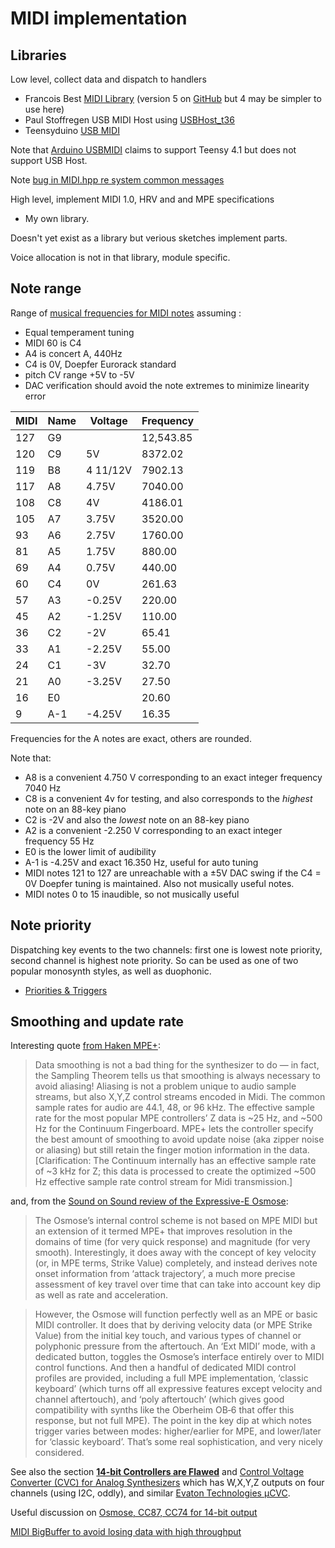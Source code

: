 # MIDI implementation

## Libraries

Low level, collect data and dispatch to handlers

- Francois Best [MIDI Library](https://www.pjrc.com/teensy/td_libs_MIDI.html) (version 5 on [GitHub](https://github.com/FortySevenEffects/arduino_midi_library) but 4 may be simpler to use here)
- Paul Stoffregen USB MIDI Host using [USBHost_t36](https://github.com/PaulStoffregen/USBHost_t36)
- Teensyduino [USB MIDI](https://www.pjrc.com/teensy/td_midi.html)

Note that [Arduino USBMIDI](https://github.com/lathoub/Arduino-USBMIDI) claims to support Teensy 4.1 but does not support USB Host.

Note [bug in MIDI.hpp re system common messages](https://forum.pjrc.com/threads/73743-midi-tune-select-problem?p=333274&viewfull=1#post333274)

High level, implement MIDI 1.0, HRV and and MPE specifications

- My own library.

Doesn't yet exist as a library but verious sketches implement parts.

Voice allocation is not in that library, module specific.

## Note range

Range of [musical frequencies for MIDI notes](https://www.inspiredacoustics.com/en/MIDI_note_numbers_and_center_frequencies) assuming :

- Equal temperament tuning
- MIDI 60 is C4
- A4 is concert A, 440Hz
- C4 is 0V, Doepfer Eurorack standard
- pitch CV range +5V to -5V
- DAC verification should avoid the note extremes to minimize linearity error

| MIDI 	| Name 	| Voltage  	| Frequency 	|
|------	|------	|----------	|-----------	|
| 127  	| G9   	|          	| 12,543.85 	|
| 120  	| C9   	| 5V       	| 8372.02   	|
| 119  	| B8   	| 4 11/12V 	| 7902.13   	|
| 117  	| A8   	| 4.75V    	| 7040.00   	|
| 108  	| C8   	| 4V       	| 4186.01   	|
| 105  	| A7   	| 3.75V    	| 3520.00   	|
| 93   	| A6   	| 2.75V    	| 1760.00   	|
| 81   	| A5   	| 1.75V    	| 880.00    	|
| 69   	| A4   	| 0.75V    	| 440.00    	|
| 60   	| C4   	| 0V       	| 261.63    	|
| 57   	| A3   	| -0.25V   	| 220.00    	|
| 45   	| A2   	| -1.25V   	| 110.00    	|
| 36   	| C2   	| -2V      	| 65.41     	|
| 33   	| A1   	| -2.25V   	| 55.00     	|
| 24   	| C1   	| -3V      	| 32.70     	|
| 21   	| A0   	| -3.25V   	| 27.50     	|
| 16   	| E0   	|          	| 20.60     	|
| 9   	| A-1   | -4.25V    | 16.35     	|

Frequencies for the A notes are exact, others are rounded.

Note that:

- A8 is a convenient 4.750 V corresponding to an exact integer frequency 7040 Hz
- C8 is a convenient 4v for testing, and also corresponds to the _highest_ note on an 88-key piano
- C2 is -2V and also the _lowest_ note on an 88-key piano
- A2 is a convenient -2.250 V corresponding to an exact integer frequency 55 Hz
- E0 is the lower limit of audibility
- A-1 is -4.25V and exact 16.350 Hz, useful for auto tuning
- MIDI notes 121 to 127 are unreachable with a ±5V DAC swing if the C4 = 0V Doepfer tuning is maintained. Also not musically useful notes.
- MIDI notes 0 to 15 inaudible, so not musically useful

## Note priority

Dispatching key events to the two channels: first one is lowest note priority, second channel is highest note priority. So can be used as one of two popular monosynth styles, as well as duophonic.

- [Priorities & Triggers](https://www.soundonsound.com/techniques/priorities-triggers)

## Smoothing and update rate

Interesting quote [from Haken MPE+](https://www.hakenaudio.com/mpe):

> Data smoothing is not a bad thing for the synthesizer to do — in fact, the Sampling Theorem tells us that smoothing is always necessary to avoid aliasing!  Aliasing is not a problem unique to audio sample streams, but also X,Y,Z control streams encoded in Midi. The common sample rates for audio are 44.1, 48, or 96 kHz.  The effective sample rate for the most popular MPE controllers’  Z data is ~25 Hz, and ~500 Hz for the Continuum Fingerboard. MPE+ lets the controller specify the best amount of smoothing to avoid update noise (aka zipper noise or aliasing) but still retain the finger motion information in the data.  [Clarification: The Continuum internally has an effective sample rate of ~3 kHz for Z; this data is processed to create the optimized ~500 Hz effective sample rate control stream for Midi transmission.]

and, from the [Sound on Sound review of the Expressive-E Osmose](https://www.soundonsound.com/reviews/expressive-e-osmose):

> The Osmose’s internal control scheme is not based on MPE MIDI but an extension of it termed MPE+ that improves resolution in the domains of time (for very quick response) and magnitude (for very smooth). Interestingly, it does away with the concept of key velocity (or, in MPE terms, Strike Value) completely, and instead derives note onset information from ‘attack trajectory’, a much more precise assessment of key travel over time that can take into account key dip as well as rate and acceleration.

> However, the Osmose will function perfectly well as an MPE or basic MIDI controller. It does that by deriving velocity data (or MPE Strike Value) from the initial key touch, and various types of channel or polyphonic pressure from the aftertouch. An ‘Ext MIDI’ mode, with a dedicated button, toggles the Osmose’s interface entirely over to MIDI control functions. And then a handful of dedicated MIDI control profiles are provided, including a full MPE implementation, ‘classic keyboard’ (which turns off all expressive features except velocity and channel aftertouch), and ‘poly aftertouch’ (which gives good compatibility with synths like the Oberheim OB‑6 that offer this response, but not full MPE). The point in the key dip at which notes trigger varies between modes: higher/earlier for MPE, and lower/later for ‘classic keyboard’. That’s some real sophistication, and very nicely considered.

See also the section [**14-bit Controllers are Flawed**](https://www.hakenaudio.com/mpe) and [Control Voltage Converter (CVC) for Analog Synthesizers](https://www.hakenaudio.com/voltage-converter) which has W,X,Y,Z outputs on four channels (using I2C, oddly), and similar [Evaton Technologies µCVC](https://www.evatontechnologies.com/mcvc).

Useful discussion on [Osmose, CC87, CC74 for 14-bit output](https://community.vcvrack.com/t/osmose-expressive-e/19100/9)

[MIDI BigBuffer to avoid losing data with high throughput](https://forum.pjrc.com/threads/70227-USBhost_t36-MIDI-losing-midi-note-on-off-events-(Teensy-3-6)-during-modwheel-change?p=306436&viewfull=1#post306436)